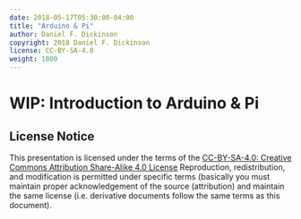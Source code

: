 ```yaml
---
date: 2018-05-17T05:30:00-04:00
title: "Arduino & Pi"
author: Daniel F. Dickinson
copyright: 2018 Daniel F. Dickinson
license: CC-BY-SA-4.0
weight: 1000
---
```


# WIP: Introduction to Arduino & Pi

## License Notice
This presentation is licensed under the terms of the
[CC-BY-SA-4.0: Creative Commons Attribution Share-Alike 4.0 License](https://creativecommons.org/licenses/by-sa/4.0/)
Reproduction, redistribution, and modification is permitted under specific terms (basically
you must maintain proper acknowledgement of the source (attribution) and maintain the same
license (i.e. derivative documents follow the same terms as this document).

